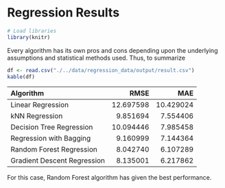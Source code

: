 # Regression Results

``` r
# Load libraries
library(knitr)
```

Every algorithm has its own pros and cons depending upon the underlying
assumptions and statistical methods used. Thus, to summarize

``` r
df <- read.csv("./../data/regression_data/output/result.csv")
kable(df)
```

| Algorithm                   |      RMSE |       MAE |
|:----------------------------|----------:|----------:|
| Linear Regression           | 12.697598 | 10.429024 |
| kNN Regression              |  9.851694 |  7.554406 |
| Decision Tree Regression    | 10.094446 |  7.985458 |
| Regression with Bagging     |  9.160999 |  7.144364 |
| Random Forest Regression    |  8.042740 |  6.107289 |
| Gradient Descent Regression |  8.135001 |  6.217862 |

For this case, Random Forest algorithm has given the best performance.
